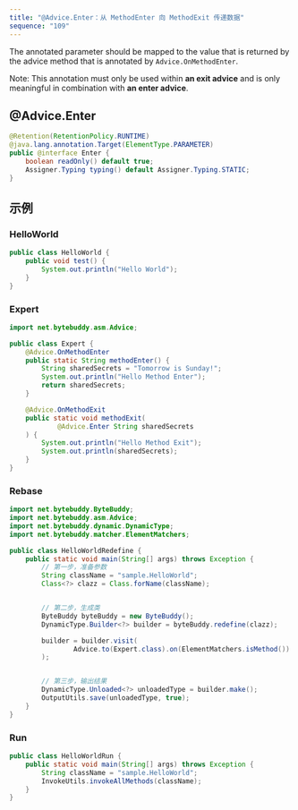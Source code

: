 ```yaml
---
title: "@Advice.Enter：从 MethodEnter 向 MethodExit 传递数据"
sequence: "109"
---
```


The annotated parameter should be mapped to the value
that is returned by the advice method
that is annotated by `Advice.OnMethodEnter`.

Note: This annotation must only be used within **an exit advice** and is only meaningful in combination with **an enter advice**.

## @Advice.Enter

```java
@Retention(RetentionPolicy.RUNTIME)
@java.lang.annotation.Target(ElementType.PARAMETER)
public @interface Enter {
    boolean readOnly() default true;
    Assigner.Typing typing() default Assigner.Typing.STATIC;
}
```

## 示例

### HelloWorld

```java
public class HelloWorld {
    public void test() {
        System.out.println("Hello World");
    }
}
```

### Expert

```java
import net.bytebuddy.asm.Advice;

public class Expert {
    @Advice.OnMethodEnter
    public static String methodEnter() {
        String sharedSecrets = "Tomorrow is Sunday!";
        System.out.println("Hello Method Enter");
        return sharedSecrets;
    }

    @Advice.OnMethodExit
    public static void methodExit(
            @Advice.Enter String sharedSecrets
    ) {
        System.out.println("Hello Method Exit");
        System.out.println(sharedSecrets);
    }
}
```

### Rebase

```java
import net.bytebuddy.ByteBuddy;
import net.bytebuddy.asm.Advice;
import net.bytebuddy.dynamic.DynamicType;
import net.bytebuddy.matcher.ElementMatchers;

public class HelloWorldRedefine {
    public static void main(String[] args) throws Exception {
        // 第一步，准备参数
        String className = "sample.HelloWorld";
        Class<?> clazz = Class.forName(className);


        // 第二步，生成类
        ByteBuddy byteBuddy = new ByteBuddy();
        DynamicType.Builder<?> builder = byteBuddy.redefine(clazz);

        builder = builder.visit(
                Advice.to(Expert.class).on(ElementMatchers.isMethod())
        );


        // 第三步，输出结果
        DynamicType.Unloaded<?> unloadedType = builder.make();
        OutputUtils.save(unloadedType, true);
    }
}
```

### Run

```java
public class HelloWorldRun {
    public static void main(String[] args) throws Exception {
        String className = "sample.HelloWorld";
        InvokeUtils.invokeAllMethods(className);
    }
}
```

